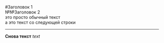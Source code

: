 #Заголовок 1  
№№Заголовок 2  
это просто обычный текст  
а это текcт со следующей строки  

----

**Снова текст**
_text_
